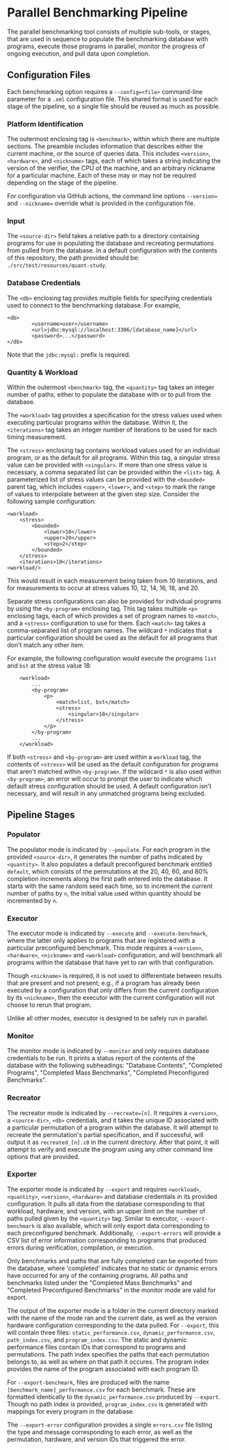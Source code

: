 # Parallel Benchmarking Pipeline

The parallel benchmarking tool consists of multiple sub-tools, or stages, that are used in
sequence to populate the benchmarking database with programs, execute those programs in parallel,
monitor the progress of ongoing execution, and pull data upon completion.

## Configuration Files

Each benchmarking option requires a `--config=<file>` command-line parameter
for a `.xml` configuration file. This shared format is used for each stage of
the pipeline, so a single file should be reused as much as possible.

### Platform Identification

The outermost enclosing tag is `<benchmark>`, within which there are multiple sections.
The preamble includes information that describes either the current machine, or the source
of queries data. This includes `<version>`, `<hardware>`, and `<nickname>` tags, each of which
takes a string indicating the version of the verifier, the CPU of the machine, and an arbitrary
nickname for a particular machine. Each of these may or may not be required depending on the
stage of the pipeline.

For configuration via GitHub actions, the command line options `--version=` and `--nickname=` override
what is provided in the configuration file.

### Input

The `<source-dir>` field takes a relative path to a directory containing programs for use in
populating the database and recreating permutations from pulled from the database. In a default
configuration with the contents of this repository, the path provided should be:
`./src/test/resources/quant-study`.

### Database Credentials

The `<db>` enclosing tag provides multiple fields for specifying credentials used to connect to the benchmarking
database. For example,

```
<db>
        <username>user</username>
        <url>jdbc:mysql://localhost:3306/[database_name]</url>
        <password>...</password>
</db>
```

Note that the `jdbc:mysql:` prefix is required.

### Quantity & Workload

Within the outermost `<benchmark>` tag, the `<quantity>` tag takes
an integer number of paths, either to populate the database with
or to pull from the database.

The `<workload>` tag provides a specification for the stress values used
when executing particular programs within the database. Within it, the `<iterations>`
tag takes an integer number of iterations to be used for each timing measurement.

The `<stress>` enclosing tag contains workload values used for an individual program,
or as the default for all programs. Within this tag, a singular stress value can be provided
with `<singular>`. If more than one stress value is necessary, a comma separated list can be provided
within the `<list>` tag. A parameterized list of stress values can be provided with the
`<bounded>` parent tag, which includes `<upper>`, `<lower>`, and `<step>` to mark the range of values
to interpolate between at the given step size. Consider the following sample configuration:

```
<workload>
    <stress>
        <bounded>
            <lower>10</lower>
            <upper>20</upper>
            <step>2</step>
        </bounded>
    </stress>
    <iterations>10</iterations>
<workload/>
```

This would result in each measurement being taken from 10 iterations, and for measurements to occur
at stress values 10, 12, 14, 16, 18, and 20.

Separate stress configurations can also be provided for individual programs
by using the `<by-program>` enclosing tag. This tag takes multiple `<p>` enclosing tags,
each of which provides a set of program names to `<match>`, and a `<stress>` configuration to
use for them. Each `<match>` tag takes a comma-separated list of program names. The wildcard `*` indicates that
a particular configuration should be used as the default for all programs that don't match any other item.

For example, the following configuration would execute the programs `list` and `bst`
at the stress value 18:

```
    <workload>
        ...
        <by-program>
            <p>
                <match>list, bst</match>
                <stress>
                    <singular>18</singular>
                </stress>
            </p>
        </by-program>
        ...
    </workload>
```

If both `<stress>` and `<by-program>` are used within a `workload` tag, the contents of `<stress>` will be used
as the default configuration for programs that aren't matched within `<by-program>`. If the wildcard `*` is also used
within `<by-program>`, an error will occur to prompt the user to indicate which default stress
configuration should be used. A default configuration isn't necessary, and will result in any unmatched
programs being excluded.

## Pipeline Stages

### Populator

The populator mode is indicated by `--populate`. For each program in
the provided `<source-dir>`, it generates the number of paths indicated
by `<quantity>`. It also populates a default preconfigured benchmark entitled
`default`, which consists of the permutations at the 20, 40, 60, and 80% completion
increments along the first path entered into the database. It starts with the same random
seed each time, so to increment the current number of paths by `n`, the initial value used within quantity
should be incremented by `n`.

### Executor

The executor mode is indicated by `--execute` and `--execute-benchmark`, where the latter only
applies to programs that are registered with a particular preconfigured benchmark. This mode requires
a `<version>`, `<hardware>`, `<nickname>` and `<workload>` configuration, and will
benchmark all programs within the database that have yet to ran with that configuration.

Though `<nickname>` is required, it is not used to differentiate between results that are present and not present;
e.g., if a program has already been executed by a configuration that only differs from the current configuration
by its `<nickname>`, then the executor with the current configuration will not choose to rerun that program.

Unlike all other modes, executor is designed to be safely run in parallel.

### Monitor

The monitor mode is indicated by `--monitor` and only requires database credentials to be run.
It prints a status report of the contents of the database with the following subheadings:
"Database Contents", "Completed Programs", "Completed Mass Benchmarks", "Completed Preconfigured Benchmarks".

### Recreator

The recreator mode is indicated by `--recreate=[n]`. It requires a `<version>`, a `<source-dir>`, `<db>` credentials,
and
it takes the unique ID associated with a particular permutation of a program within the database.
It will attempt to recreate the permutation's partial specification, and if successful, will output it
as `recreated_[n].c0`
in the current directory. After that point, it will attempt to verify and execute the program using any other command
line options
that are provided.

### Exporter

The exporter mode is indicated by `--export` and requires `<workload>`, `<quantity>`, `<version>`, `<hardware>` and
database credentials in its provided configuration. It pulls all data from the database
corresponding to that workload, hardware, and version, with an upper limit on the number of paths pulled
given by the `<quantity>` tag. Similar to executor, `--export-benchmark` is also available, which will only
export data corresponding to each preconfigured benchmark. Additionally, `--export-errors` will provide a CSV list
of error information corresponding to programs that produced errors during verification, compilation, or execution.

Only benchmarks and paths that are fully completed can be exported from the database, where 'completed' indicates
that no static or dynamic errors have occurred for any of the containing programs. All paths and benchmarks listed under
the "Completed Mass Benchmarks" and "Completed Preconfigured Benchmarks" in the monitor mode are valid for export.

The output of the exporter mode is a folder in the current directory marked with the name of the mode ran and the
current date,
as well as the version hardware configuration corresponding to the data pulled. For `--export`, this will contain three
files:
`static_performance.csv`, `dynamic_performance.csv`, `path_index.csv`, and `program_index.csv`.
The static and dynamic performance files contain IDs that correspond to programs and permutations.
The path index specifies the paths that each permutation belongs to, as well as where on that path it occures.
The program index provides the name of the program associated with each program ID.

For `--export-benchmark`, files are produced with the name `[benchmark_name]_performance.csv` for each benchmark.
These are formatted identically to the `dynamic_performance.csv` produced by `--export`. Though no path index is
provided,
`program_index.csv` is generated with mappings for every program in the database.

The `--export-error` configuration provides a single `errors.csv` file listing the type and message corresponding to
each error,
as well as the permutation, hardware, and version IDs that triggered the error.